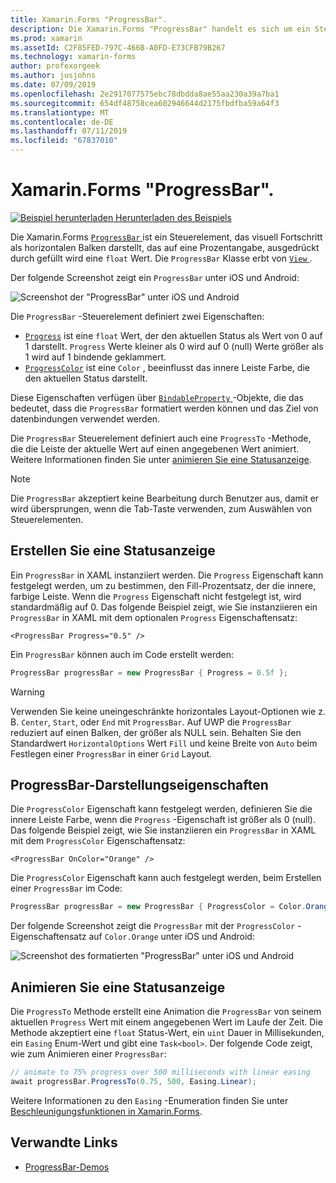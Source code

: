 ```yaml
---
title: Xamarin.Forms "ProgressBar".
description: Die Xamarin.Forms "ProgressBar" handelt es sich um ein Steuerelement, das visuelle Bearbeitung als horizontalen Balken, der gefüllt ist, und basierend auf einer "float"-Eigenschaft darstellt.
ms.prod: xamarin
ms.assetId: C2F85FED-797C-466B-A0FD-E73CFB79B267
ms.technology: xamarin-forms
author: profexorgeek
ms.author: jusjohns
ms.date: 07/09/2019
ms.openlocfilehash: 2e2917077575ebc78dbdda8ae55aa230a39a7ba1
ms.sourcegitcommit: 654df48758cea602946644d2175fbdfba59a64f3
ms.translationtype: MT
ms.contentlocale: de-DE
ms.lasthandoff: 07/11/2019
ms.locfileid: "67837010"
---
```

# <a name="xamarinforms-progressbar"></a>Xamarin.Forms "ProgressBar".
[![Beispiel herunterladen](~/media/shared/download.png) Herunterladen des Beispiels](https://github.com/xamarin/xamarin-forms-samples/tree/master/UserInterface/ProgressBarDemos)

Die Xamarin.Forms [ `ProgressBar` ](xref:Xamarin.Forms.ProgressBar) ist ein Steuerelement, das visuell Fortschritt als horizontalen Balken darstellt, das auf eine Prozentangabe, ausgedrückt durch gefüllt wird eine `float` Wert. Die `ProgressBar` Klasse erbt von [ `View` ](xref:Xamarin.Forms.View).

Der folgende Screenshot zeigt ein `ProgressBar` unter iOS und Android:

![Screenshot der "ProgressBar" unter iOS und Android](progressbar-images/progressbars-default.png "\"ProgressBar\" unter iOS und Android")

Die `ProgressBar` -Steuerelement definiert zwei Eigenschaften:

* [`Progress`](xref:Xamarin.Forms.ProgressBar.Progress) ist eine `float` Wert, der den aktuellen Status als Wert von 0 auf 1 darstellt. `Progress` Werte kleiner als 0 wird auf 0 (null) Werte größer als 1 wird auf 1 bindende geklammert.
* [`ProgressColor`](xref:Xamarin.Forms.ProgressBar.ProgressColor) ist eine `Color` , beeinflusst das innere Leiste Farbe, die den aktuellen Status darstellt.

Diese Eigenschaften verfügen über [ `BindableProperty` ](xref:Xamarin.Forms.BindableProperty) -Objekte, die das bedeutet, dass die `ProgressBar` formatiert werden können und das Ziel von datenbindungen verwendet werden.

Die `ProgressBar` Steuerelement definiert auch eine `ProgressTo` -Methode, die die Leiste der aktuelle Wert auf einen angegebenen Wert animiert. Weitere Informationen finden Sie unter [animieren Sie eine Statusanzeige](#animate-a-progressbar).

> [!NOTE]
> Die `ProgressBar` akzeptiert keine Bearbeitung durch Benutzer aus, damit er wird übersprungen, wenn die Tab-Taste verwenden, zum Auswählen von Steuerelementen.

## <a name="create-a-progressbar"></a>Erstellen Sie eine Statusanzeige

Ein `ProgressBar` in XAML instanziiert werden. Die `Progress` Eigenschaft kann festgelegt werden, um zu bestimmen, den Fill-Prozentsatz, der die innere, farbige Leiste. Wenn die `Progress` Eigenschaft nicht festgelegt ist, wird standardmäßig auf 0. Das folgende Beispiel zeigt, wie Sie instanziieren ein `ProgressBar` in XAML mit dem optionalen `Progress` Eigenschaftensatz:

```xaml
<ProgressBar Progress="0.5" />
```

Ein `ProgressBar` können auch im Code erstellt werden:

```csharp
ProgressBar progressBar = new ProgressBar { Progress = 0.5f };
```

> [!WARNING]
> Verwenden Sie keine uneingeschränkte horizontales Layout-Optionen wie z. B. `Center`, `Start`, oder `End` mit `ProgressBar`. Auf UWP die `ProgressBar` reduziert auf einen Balken, der größer als NULL sein. Behalten Sie den Standardwert `HorizontalOptions` Wert `Fill` und keine Breite von `Auto` beim Festlegen einer `ProgressBar` in einer `Grid` Layout.

## <a name="progressbar-appearance-properties"></a>ProgressBar-Darstellungseigenschaften

Die `ProgressColor` Eigenschaft kann festgelegt werden, definieren Sie die innere Leiste Farbe, wenn die `Progress` -Eigenschaft ist größer als 0 (null). Das folgende Beispiel zeigt, wie Sie instanziieren ein `ProgressBar` in XAML mit dem `ProgressColor` Eigenschaftensatz:

```xaml
<ProgressBar OnColor="Orange" />
```

Die `ProgressColor` Eigenschaft kann auch festgelegt werden, beim Erstellen einer `ProgressBar` im Code:

```csharp
ProgressBar progressBar = new ProgressBar { ProgressColor = Color.Orange };
```

Der folgende Screenshot zeigt die `ProgressBar` mit der `ProgressColor` -Eigenschaftensatz auf `Color.Orange` unter iOS und Android:

![Screenshot des formatierten "ProgressBar" unter iOS und Android](progressbar-images/progressbars-styled.png "im Stil von \"ProgressBar\" unter iOS und Android")

## <a name="animate-a-progressbar"></a>Animieren Sie eine Statusanzeige

Die `ProgressTo` Methode erstellt eine Animation die `ProgressBar` von seinem aktuellen `Progress` Wert mit einem angegebenen Wert im Laufe der Zeit. Die Methode akzeptiert eine `float` Status-Wert, ein `uint` Dauer in Millisekunden, ein `Easing` Enum-Wert und gibt eine `Task<bool>`. Der folgende Code zeigt, wie zum Animieren einer `ProgressBar`:

```csharp
// animate to 75% progress over 500 milliseconds with linear easing
await progressBar.ProgressTo(0.75, 500, Easing.Linear);
```

Weitere Informationen zu den `Easing` -Enumeration finden Sie unter [Beschleunigungsfunktionen in Xamarin.Forms](~/xamarin-forms/user-interface/animation/easing.md).

## <a name="related-links"></a>Verwandte Links

* [ProgressBar-Demos](https://github.com/xamarin/xamarin-forms-samples/tree/master/UserInterface/ProgressBarDemos)
